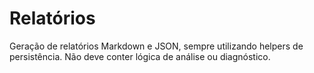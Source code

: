 # Relatórios

Geração de relatórios Markdown e JSON, sempre utilizando helpers de persistência. Não deve conter lógica de análise ou diagnóstico.

